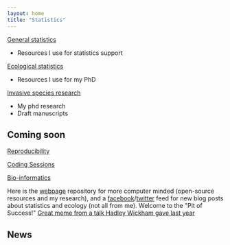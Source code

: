 ```yaml
---
layout: home
title: "Statistics"
---
```


[General statistics](https://davan690.github.io/2019-04-25-General-statistics/)
- Resources I use for statistics support

[Ecological statistics](https://davan690.github.io/2019-04-27-Ecological-statistics/)
- Resources I use for my PhD

[Invasive species research](https://davan690.github.io/2019-04-30-Invasive-species-modeling/)
- My phd research
- Draft manuscripts

## Coming soon

[Reproducibility](https://www.nature.com/articles/d41586-019-00067-3/)

[Coding Sessions](https://ourcodingclub.github.io/)

[Bio-informatics]("https://en.wikipedia.org/wiki/Bioinformatics/)

Here is the [webpage](https://github.com/davan690/davan690.github.io/) repository for more computer minded (open-source resources and my research), and a [facebook](https://www.facebook.com/StatisticsNetwork/)/[twitter](https://twitter.com/ANTSstats/) feed for new blog posts about statistics and ecology (not all from me). Welcome to the "Pit of Success!" [Great meme from a talk Hadley Wickham gave last year](https://i.imgur.com/7J1bEaJ.mp4)

## News